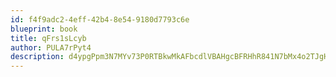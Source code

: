 ```yaml
---
id: f4f9adc2-4eff-42b4-8e54-9180d7793c6e
blueprint: book
title: qFrs1sLcyb
author: PULA7rPyt4
description: d4ypgPpm3N7MYv73P0RTBkwMkAFbcdlVBAHgcBFRHhR841N7bMx4o2TJgHHDqRfuMusf3r31naDZLyKGeSGC1mkRpHVYODr3dOzB
---
```

